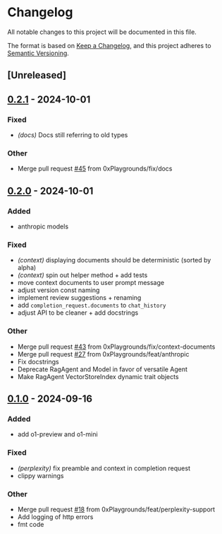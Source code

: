 # Changelog

All notable changes to this project will be documented in this file.

The format is based on [Keep a Changelog](https://keepachangelog.com/en/1.0.0/),
and this project adheres to [Semantic Versioning](https://semver.org/spec/v2.0.0.html).

## [Unreleased]

## [0.2.1](https://github.com/0xPlaygrounds/rig/compare/rig-core-v0.2.0...rig-core-v0.2.1) - 2024-10-01

### Fixed

- *(docs)* Docs still referring to old types

### Other

- Merge pull request [#45](https://github.com/0xPlaygrounds/rig/pull/45) from 0xPlaygrounds/fix/docs

## [0.2.0](https://github.com/0xPlaygrounds/rig/compare/rig-core-v0.1.0...rig-core-v0.2.0) - 2024-10-01

### Added

- anthropic models

### Fixed

- *(context)* displaying documents should be deterministic (sorted by alpha)
- *(context)* spin out helper method + add tests
- move context documents to user prompt message
- adjust version const naming
- implement review suggestions + renaming
- add `completion_request.documents` to `chat_history`
- adjust API to be cleaner + add docstrings

### Other

- Merge pull request [#43](https://github.com/0xPlaygrounds/rig/pull/43) from 0xPlaygrounds/fix/context-documents
- Merge pull request [#27](https://github.com/0xPlaygrounds/rig/pull/27) from 0xPlaygrounds/feat/anthropic
- Fix docstrings
- Deprecate RagAgent and Model in favor of versatile Agent
- Make RagAgent VectorStoreIndex dynamic trait objects

## [0.1.0](https://github.com/0xPlaygrounds/rig/compare/rig-core-v0.0.7...rig-core-v0.1.0) - 2024-09-16

### Added

- add o1-preview and o1-mini

### Fixed

- *(perplexity)* fix preamble and context in completion request
- clippy warnings

### Other

- Merge pull request [#18](https://github.com/0xPlaygrounds/rig/pull/18) from 0xPlaygrounds/feat/perplexity-support
- Add logging of http errors
- fmt code
